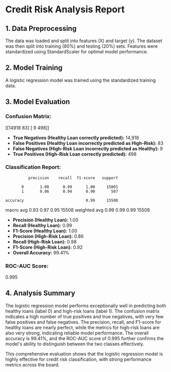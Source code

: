 # Credit Risk Analysis Report

## 1. Data Preprocessing
The data was loaded and split into features (X) and target (y). The dataset was then split into training (80%) and testing (20%) sets. Features were standardized using StandardScaler for optimal model performance.

## 2. Model Training
A logistic regression model was trained using the standardized training data.

## 3. Model Evaluation

### Confusion Matrix:
[[14918 83]
[ 9 498]]


- **True Negatives (Healthy Loan correctly predicted):** 14,918
- **False Positives (Healthy Loan incorrectly predicted as High-Risk):** 83
- **False Negatives (High-Risk Loan incorrectly predicted as Healthy):** 9
- **True Positives (High-Risk Loan correctly predicted):** 498

### Classification Report:
              precision    recall  f1-score   support

           0       1.00      0.99      1.00     15001
           1       0.86      0.94      0.90       507

    accuracy                           0.99     15508
   macro avg       0.93      0.97      0.95     15508
weighted avg       0.99      0.99      0.99     15508


- **Precision (Healthy Loan):** 1.00
- **Recall (Healthy Loan):** 0.99
- **F1-Score (Healthy Loan):** 1.00
- **Precision (High-Risk Loan):** 0.86
- **Recall (High-Risk Loan):** 0.98
- **F1-Score (High-Risk Loan):** 0.92
- **Overall Accuracy:** 99.41%

### ROC-AUC Score: 
0.995

## 4. Analysis Summary
The logistic regression model performs exceptionally well in predicting both healthy loans (label 0) and high-risk loans (label 1). 
The confusion matrix indicates a high number of true positives and true negatives, with very few false positives and false negatives.
The precision, recall, and F1-score for healthy loans are nearly perfect, while the metrics for high-risk loans are also very strong, indicating reliable model performance.
The overall accuracy is 99.41%, and the ROC-AUC score of 0.995 further confirms the model's ability to distinguish between the two classes effectively.

This comprehensive evaluation shows that the logistic regression model is highly effective for credit risk classification,
with strong performance metrics across the board.
